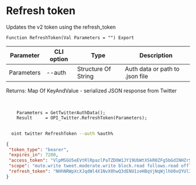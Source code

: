 ﻿---
sidebar_position: 3
---

# Refresh token
 Updates the v2 token using the refresh_token



`Function RefreshToken(Val Parameters = "") Export`

  | Parameter | CLI option | Type | Description |
  |-|-|-|-|
  | Parameters | --auth | Structure Of String | Auth data or path to .json file |

  
  Returns:  Map Of KeyAndValue - serialized JSON response from Twitter

<br/>




```bsl title="Code example"
    Parameters = GetTwitterAuthData();
    Result     = OPI_Twitter.RefreshToken(Parameters);
```



```sh title="CLI command example"
    
  oint twitter RefreshToken --auth %auth%

```

```json title="Result"
{
 "token_type": "bearer",
 "expires_in": 7200,
 "access_token": "VlpMSGU5eEVtRlRpazlPaTZDOW1JY19UbWtXSkR0ZFg5bGdINHZrSGVXNV8xOjE3Mjc2Mjg5NjI4MTg6MToxOmF0OjE",
 "scope": "mute.write tweet.moderate.write block.read follows.read offline.access list.write bookmark.read list.read tweet.write space.read block.write like.write like.read users.read tweet.read bookmark.write mute.read follows.write",
 "refresh_token": "NHhNRWpXcXJqdWl4X1NvX0hwQ3dENU1zeHBqVjNqWjlhU0xQYUl3YkFCcV9XOjE3Mjc2Mjg5NjI4MTg6MTowOnJ0OjE"
}
```
